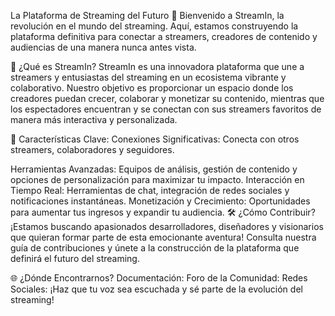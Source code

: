 La Plataforma de Streaming del Futuro 🚀
Bienvenido a StreamIn, la revolución en el mundo del streaming. Aquí, estamos construyendo la plataforma definitiva para conectar a streamers, creadores de contenido y audiencias de una manera nunca antes vista.

🌟 ¿Qué es StreamIn?
StreamIn es una innovadora plataforma que une a streamers y entusiastas del streaming en un ecosistema vibrante y colaborativo. Nuestro objetivo es proporcionar un espacio donde los creadores puedan crecer, colaborar y monetizar su contenido, mientras que los espectadores encuentran y se conectan con sus streamers favoritos de manera más interactiva y personalizada.

🔧 Características Clave:
Conexiones Significativas: Conecta con otros streamers, colaboradores y seguidores.

Herramientas Avanzadas: Equipos de análisis, gestión de contenido y opciones de personalización para maximizar tu impacto.
Interacción en Tiempo Real: Herramientas de chat, integración de redes sociales y notificaciones instantáneas.
Monetización y Crecimiento: Oportunidades para aumentar tus ingresos y expandir tu audiencia.
🛠️ ¿Cómo Contribuir?
¡Estamos buscando apasionados desarrolladores, diseñadores y visionarios que quieran formar parte de esta emocionante aventura! Consulta nuestra guía de contribuciones y únete a la construcción de la plataforma que definirá el futuro del streaming.

🌐 ¿Dónde Encontrarnos?
Documentación: 
Foro de la Comunidad: 
Redes Sociales: 
¡Haz que tu voz sea escuchada y sé parte de la evolución del streaming!
